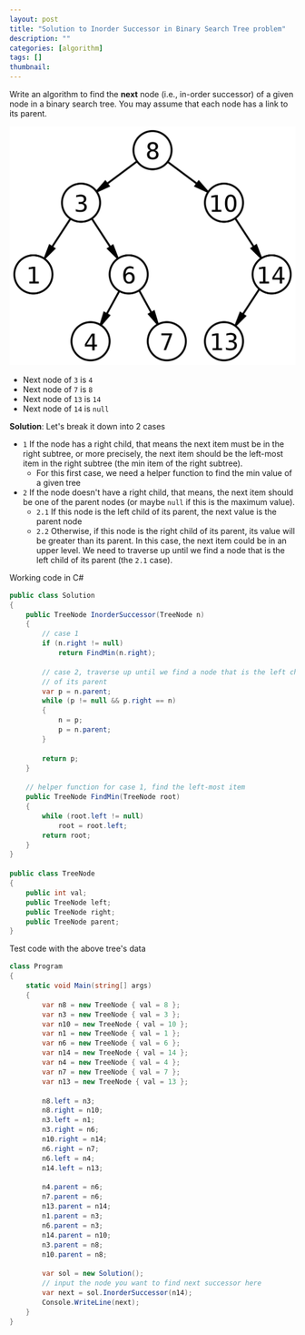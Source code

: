 ```yaml
---
layout: post
title: "Solution to Inorder Successor in Binary Search Tree problem"
description: ""
categories: [algorithm]
tags: []
thumbnail: 
---
```


Write an algorithm to find the **next** node (i.e., in-order successor) of a given node in a binary
search tree. You may assume that each node has a link to its parent.

![BST](/files/2022-02-03-solution-to-inorder-successor-in-binary-search-tree-problem/1200px-Binary_search_tree.png)

- Next node of `3` is `4`
- Next node of `7` is `8`
- Next node of `13` is `14`
- Next node of `14` is `null`

<!-- more -->

**Solution**: Let's break it down into 2 cases

- `1` If the node has a right child, that means the next item must be in the right subtree, or more
  precisely, the next item should be the left-most item in the right subtree (the min item of the
  right subtree).
  - For this first case, we need a helper function to find the min value of a given tree
- `2` If the node doesn't have a right child, that means, the next item should be one of the parent
  nodes (or maybe `null` if this is the maximum value).
  - `2.1` If this node is the left child of its parent, the next value is the parent node
  - `2.2` Otherwise, if this node is the right child of its parent, its value will be greater than its
    parent. In this case, the next item could be in an upper level. We need to traverse up until we
    find a node that is the left child of its parent (the `2.1` case).

Working code in C#

```csharp
public class Solution
{
    public TreeNode InorderSuccessor(TreeNode n)
    {
        // case 1
        if (n.right != null)
            return FindMin(n.right);

        // case 2, traverse up until we find a node that is the left child
        // of its parent
        var p = n.parent;
        while (p != null && p.right == n)
        {
            n = p;
            p = n.parent;
        }

        return p;
    }

    // helper function for case 1, find the left-most item
    public TreeNode FindMin(TreeNode root)
    {
        while (root.left != null)
            root = root.left;
        return root;
    }
}

public class TreeNode
{
    public int val;
    public TreeNode left;
    public TreeNode right;
    public TreeNode parent;
}
```

Test code with the above tree's data

```csharp
class Program
{
    static void Main(string[] args)
    {
        var n8 = new TreeNode { val = 8 };
        var n3 = new TreeNode { val = 3 };
        var n10 = new TreeNode { val = 10 };
        var n1 = new TreeNode { val = 1 };
        var n6 = new TreeNode { val = 6 };
        var n14 = new TreeNode { val = 14 };
        var n4 = new TreeNode { val = 4 };
        var n7 = new TreeNode { val = 7 };
        var n13 = new TreeNode { val = 13 };

        n8.left = n3;
        n8.right = n10;
        n3.left = n1;
        n3.right = n6;
        n10.right = n14;
        n6.right = n7;
        n6.left = n4;
        n14.left = n13;

        n4.parent = n6;
        n7.parent = n6;
        n13.parent = n14;
        n1.parent = n3;
        n6.parent = n3;
        n14.parent = n10;
        n3.parent = n8;
        n10.parent = n8;

        var sol = new Solution();
        // input the node you want to find next successor here
        var next = sol.InorderSuccessor(n14);
        Console.WriteLine(next);
    }
}
```
